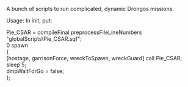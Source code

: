 A bunch of scripts to run complicated, dynamic Drongos missions.

Usage:
In init, put:

Pie_CSAR = compileFinal preprocessFileLineNumbers "globalScripts\Pie_CSAR.sqf";  
0 spawn   
{  
    [hostage, garrisonForce, wreckToSpawn, wreckGuard] call Pie_CSAR;  
    sleep 5;  
    dmpWaitForGo = false;  
};